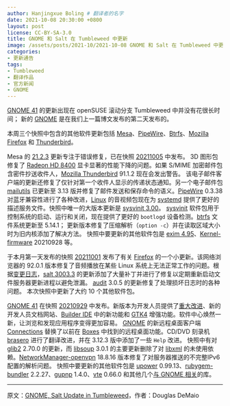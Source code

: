 ```yaml
---
author: Hanjingxue Boling # 翻译者的名字
date: 2021-10-08 20:30:00 +0800
layout: post
license: CC-BY-SA-3.0
title: GNOME 和 Salt 在 Tumbleweed 中更新
image: /assets/posts/2021-10/2021-10-08 GNOME 和 Salt 在 Tumbleweed 中更新.png
categories:
- 更新通告
tags:
- Tumbleweed
- 翻译作品
- 官方新闻
- GNOME
---
```


[GNOME 41](https://help.gnome.org/misc/release-notes/41.0/) 的更新出现在 openSUSE 滚动分支 Tumbleweed 中并没有花很长时间； 新的 [GNOME](https://www.gnome.org/) 是在我们上一篇博文发布的第二天发布的。

本周三个快照中包含的其他软件更新包括 [Mesa](https://www.mesa3d.org/)、[PipeWire](https://pipewire.org/)、[Btrfs](https://btrfs.wiki.kernel.org/index.php/Main_Page)、[Mozilla Firefox](https://www.mozilla.org/) 和 [Thunderbird](https://www.thunderbird.net/)。

Mesa 的 [21.2.3](https://docs.mesa3d.org/relnotes/21.2.3.html) 更新专注于错误修复，已在快照 [20211005](https://lists.opensuse.org/archives/list/factory@lists.opensuse.org/thread/FGZRT2PX47JC4ZQJHKDYU63AJH7OQNU4/) 中发布。 3D 图形包修复了 [Radeon HD 8400](https://www.notebookcheck.net/AMD-Radeon-HD-8400.93720.0.html) 显卡显著的性能下降的问题。如果 S/MIME 加密邮件包含密件抄送收件人，[Mozilla Thunderbird](https://www.thunderbird.net/) 91.1.2 现在会发出警告。 该电子邮件客户端的更新还修复了仅针对第一个收件人显示的传递状态通知。另一个电子邮件包 [mailutils](https://mailutils.org/) 已更新至 3.13 版并修复了邮件发送和保存命令的语义。[PipeWire](https://pipewire.org/) 0.3.38 对蓝牙兼容性进行了各种改进，[Linux](https://www.kernel.org/) 的音视频包现在为 [systemd](https://freedesktop.org/wiki/Software/systemd/) 提供了更好的描述服务文件。快照中唯一的大版本更新是 [sysvinit 3.00](https://www.linuxfromscratch.org/lfs/view/development/chapter08/sysvinit.html)。 [sysvinit](https://www.linuxfromscratch.org/lfs/view/development/chapter08/sysvinit.html) 软件包用于控制系统的启动、运行和关闭，现在提供了更好的 `bootlogd` 设备检测。[btrfs](https://btrfs.wiki.kernel.org/index.php/Main_Page) 文件系统更新至 5.14.1； 更新版本修复了压缩解析（`option -c`）并在读取区域大小时为旧内核添加了解决方法。 快照中要更新的其他软件包是 [exim 4.95](https://www.exim.org/)、[Kernel-firmware](https://git.kernel.org/pub/scm/linux/kernel/git/firmware/linux-firmware.git) 20210928 等。

于本月第一天发布的快照 [20211001](https://lists.opensuse.org/archives/list/factory@lists.opensuse.org/thread/VVOFCA25PMKGEEO6FN4QJELSHKP5HNON/) 发布了有关 [Firefox](https://www.mozilla.org/) 的一个小更新。该网络浏览器的 92.0.1 版本修复了音频播放在某些 Linux 系统上无法正常工作的问题。根据[变更日志](https://github.com/saltstack/salt/blob/master/CHANGELOG.md)，[salt 3003.3](https://github.com/saltstack/salt/) 的更新添加了大量补丁并进行了修复以定期重新启动文件服务器更新进程以避免泄漏。 [audit](https://people.redhat.com/sgrubb/audit/) 3.0.5 的更新修复了处理损坏日志时的各种问题。 本次快照中更新了大约 10 个其他软件包。

[GNOME 41](https://help.gnome.org/misc/release-notes/41.0/) 在快照 [20210929](https://lists.opensuse.org/archives/list/factory@lists.opensuse.org/thread/T7MEOXYIPE3HU6ZG3DXQZGVZIXFSAFCF/) 中发布。新版本为开发人员提供了[重大改进](https://help.gnome.org/misc/release-notes/41.0/developers.html)、新的开发人员文档网站、[Builder IDE](https://wiki.gnome.org/Apps/Builder) 中的新功能和 [GTK4](https://www.gtk.org/) 增强功能。软件中心焕然一新，让浏览和发现应用程序变得更加容易。 [GNOME](https://www.gnome.org/) 的新远程桌面客户端 [Connections](https://gitlab.gnome.org/GNOME/connections) 替换了以前在 [Boxes](https://wiki.gnome.org/Apps/Boxes) 中找到的远程桌面功能。CD/DVD 刻录机 [brasero](https://wiki.gnome.org/Apps/Brasero) 进行了翻译改进，并在 3.12.3 版中添加了一些 `Help` 改进。 快照中有对 [glib2](https://wiki.gnome.org/Projects/GLib) 2.70.0 的更新，而 [libsoup](https://wiki.gnome.org/Projects/libsoup) 3.0.1 的主要更新删除了对 [libxml](http://xmlsoft.org/) 的未使用依赖。[NetworkManager-openvpn](https://gitlab.gnome.org/GNOME/NetworkManager-openvpn) 18.8.16 版本修复了对服务器推送的不完整IPv6配置的解析问题。 快照中要更新的其他软件包是 [upower](https://upower.freedesktop.org/) 0.99.13、[rubygem-bundler](https://rubygems.org/gems/bundler) 2.2.27、[gupnp](https://gitlab.gnome.org/GNOME/gupnp) 1.4.0、[vte](https://wiki.gnome.org/Apps/Terminal/VTE) 0.66.0 和其他几个[与 GNOME 相关](https://www.gnome.org/)的库。

------

原文：[GNOME, Salt Update in Tumbleweed](https://news.opensuse.org/2021/10/08/gnome-salt-update-in-tw/)，作者：Douglas DeMaio